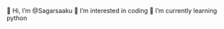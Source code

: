 👋 Hi, I’m @Sagarsaaku
👀 I’m interested in coding
🌱 I’m currently learning python

<!---
Sagarsaaku/Sagarsaaku is a ✨ special ✨ repository because its `README.md` (this file) appears on your GitHub profile.
You can click the Preview link to take a look at your changes.
--->
